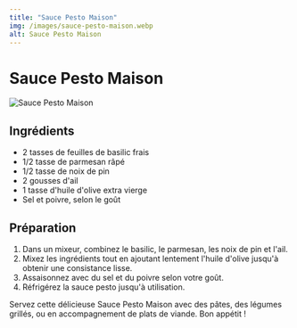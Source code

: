 ```yaml
---
title: "Sauce Pesto Maison"
img: /images/sauce-pesto-maison.webp
alt: Sauce Pesto Maison
---
```


# Sauce Pesto Maison

![Sauce Pesto Maison](/images/sauce-pesto-maison.webp)

## Ingrédients

- 2 tasses de feuilles de basilic frais
- 1/2 tasse de parmesan râpé
- 1/2 tasse de noix de pin
- 2 gousses d'ail
- 1 tasse d'huile d'olive extra vierge
- Sel et poivre, selon le goût

## Préparation

1. Dans un mixeur, combinez le basilic, le parmesan, les noix de pin et l'ail.
2. Mixez les ingrédients tout en ajoutant lentement l'huile d'olive jusqu'à obtenir une consistance lisse.
3. Assaisonnez avec du sel et du poivre selon votre goût.
4. Réfrigérez la sauce pesto jusqu'à utilisation.

Servez cette délicieuse Sauce Pesto Maison avec des pâtes, des légumes grillés, ou en accompagnement de plats de viande. Bon appétit !